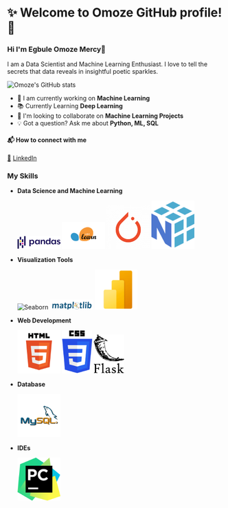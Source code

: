 # **:sparkles: Welcome to Omoze GitHub profile! :rocket:**

### Hi I'm Egbule Omoze Mercy👋
I am a Data Scientist and Machine Learning Enthusiast. I love to tell the secrets that data reveals in insightful poetic sparkles.

![Omoze's GitHub stats](https://github-readme-stats.vercel.app/api?username=Omoze5&show_icons=true&theme=radical)


  * 🚧 I am currently working on **Machine Learning**
  * 📚 Currently Learning **Deep Learning**
  * 👯 I'm looking to collaborate on **Machine Learning Projects**
  * 💡 Got a question? Ask me about **Python, ML, SQL**

#### 📬 How to connect with me 
[📩](mailto:egbuleomoze@gmail.com) [LinkedIn](https://www.linkedin.com/in/omoze-mercy-egbule-840b391b3/)

### My Skills
* **Data Science and Machine Learning**
  
   <img src="https://raw.githubusercontent.com/Omoze5/Omoze5/main/kindpng_5747046.png" alt="Pandas" style="width:100px;"> <img src="https://github.com/Omoze5/Omoze5/raw/main/Scikit-Learn.png" alt="Scikit-Learn" style="width:100px;"> <img src= "https://github.com/Omoze5/Omoze5/blob/main/Pytorch.png" alt="Pytorch" style="width:100px;"> <img src="https://github.com/Omoze5/Omoze5/raw/main/Numpy.png" alt="Numpy" style="width:100px;">

* **Visualization Tools**
    
    <img src= "https://miro.medium.com/v2/resize:fit:1400/format:webp/1*5VKgpRUCInBKmWBXFvSvvA.png" alt="Seaborn" style="width:100px;">     <img src= "https://github.com/Omoze5/Omoze5/blob/main/Matplotlib.png" alt="Matplotlib" style="width:100px;"> <img src= "https://github.com/Omoze5/Omoze5/blob/main/Powerbi.png" alt="Power Bi" style="width:100px;">

* **Web Development**
  
   <img src= "https://github.com/Omoze5/Omoze5/blob/main/HTML.png" alt="HTML" style="width:100px;">  <img src= "https://github.com/Omoze5/Omoze5/blob/main/css-logo.png" alt="CSS" style="width:70px;">     <img src= "https://github.com/Omoze5/Omoze5/blob/main/flask-logo.png" alt="Flask" style="width:70px;">

* **Database**

  <img src= "https://github.com/Omoze5/Omoze5/blob/main/MYSQL.png" alt="SQL" style="width:100px;">

* **IDEs**

   <img src= "https://github.com/Omoze5/Omoze5/blob/main/Pycharm.png" alt="Pycharm" style="width:100px;">

  

  





<!--
**Omoze5/Omoze5** is a ✨ _special_ ✨ repository because its `README.md` (this file) appears on your GitHub profile.

Here are some ideas to get you started:
- 🔭 I am currently working on
- 🌱 I’m currently learning ...
- 👯 I’m looking to collaborate on ...
- 🤔 I’m looking for help with ...
- 💬 Ask me about ...
- 📫 How to reach me: ...
- 😄 Pronouns: ...
- ⚡ Fun fact: ...
-->
